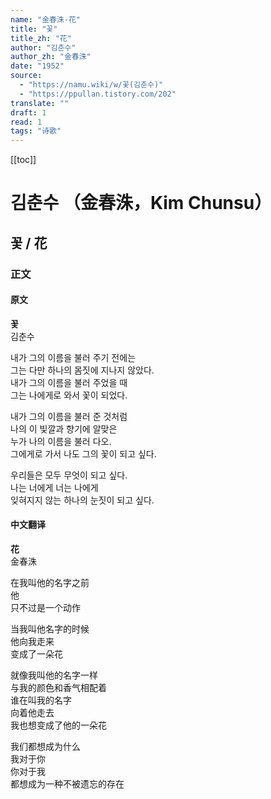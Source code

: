 ```yaml
---
name: "金春洙-花"
title: "꽃"
title_zh: "花"
author: "김춘수"
author_zh: "金春洙"
date: "1952"
source:
  - "https://namu.wiki/w/꽃(김춘수)"
  - "https://ppullan.tistory.com/202"
translate: ""
draft: 1
read: 1
tags: "诗歌"
---
```


[[toc]]

# 김춘수 （金春洙，Kim Chunsu）

## 꽃 / 花

### 正文

<!-- tabs:start -->

#### **原文**

**꽃**  
김춘수  

내가 그의 이름을 불러 주기 전에는  
그는 다만 하나의 몸짓에 지나지 않았다.  
내가 그의 이름을 불러 주었을 때  
그는 나에게로 와서 꽃이 되었다.  

내가 그의 이름을 불러 준 것처럼  
나의 이 빛깔과 향기에 알맞은  
누가 나의 이름을 불러 다오.  
그에게로 가서 나도 그의 꽃이 되고 싶다.  

우리들은 모두 무엇이 되고 싶다.  
나는 너에게 너는 나에게  
잊혀지지 않는 하나의 눈짓이 되고 싶다.  

#### **中文翻译**

**花**  
金春洙  

在我叫他的名字之前  
他  
只不过是一个动作  

当我叫他名字的时候  
他向我走来  
变成了一朵花  

就像我叫他的名字一样  
与我的颜色和香气相配着  
谁在叫我的名字  
向着他走去  
我也想变成了他的一朵花  

我们都想成为什么  
我对于你  
你对于我  
都想成为一种不被遗忘的存在  

<!-- tabs:end -->
